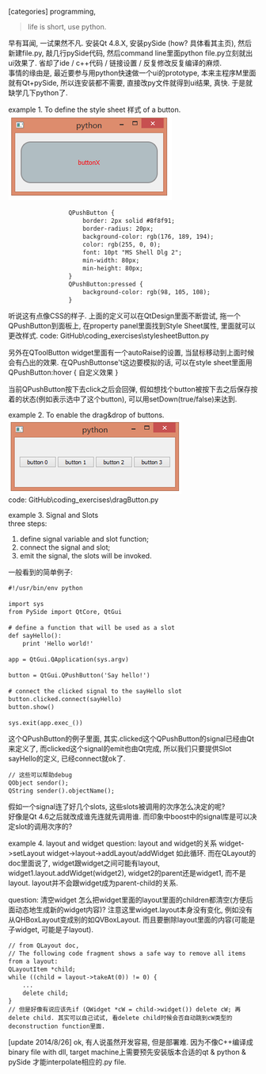[categories] programming, 

> life is short, use python. 

早有耳闻, 一试果然不凡. 
安装Qt 4.8.X, 安装pySide (how? 具体看其主页), 然后新建file.py, 敲几行pySide代码, 然后command line里面python file.py立刻就出ui效果了. 省却了ide / c++代码 / 链接设置 / 反复修改反复编译的麻烦.    
事情的缘由是, 最近要参与用python快速做一个ui的prototype, 本来主程序M里面就有Qt+pySide, 所以连安装都不需要, 直接改py文件就得到ui结果, 真快. 于是就缺学几下python了. 

example 1. To define the style sheet 样式 of a button.    
![Alt text](data/2014-08-25_qtButtonStyleSheet.png "output")   
```   
                 QPushButton {
                     border: 2px solid #8f8f91;
                     border-radius: 20px;
                     background-color: rgb(176, 189, 194);
                     color: rgb(255, 0, 0); 
                     font: 10pt "MS Shell Dlg 2";
                     min-width: 80px;
                     min-height: 80px;  
                 }
                 QPushButton:pressed {
                     background-color: rgb(98, 105, 108);
                 }
```   
听说这有点像CSS的样子. 上面的定义可以在QtDesign里面不断尝试, 拖一个QPushButton到面板上, 在property panel里面找到Style Sheet属性, 里面就可以更改样式. 
code: GitHub\coding_exercises\stylesheetButton.py 

另外在QToolButton widget里面有一个autoRaise的设置, 当鼠标移动到上面时候会有凸出的效果. 
在QPushButtonse't这边要模拟的话, 可以在style sheet里面用QPushButton:hover { 自定义效果 } 

当前QPushButton按下去click之后会回弹, 假如想找个button被按下去之后保存按着的状态(例如表示选中了这个button), 可以用setDown(true/false)来达到. 
   
example 2. To enable the drag&drop of buttons.       
![Alt text](data/2014-08-25_qtButtonDragDrop.png "output")       
code: GitHub\coding_exercises\dragButton.py   
 
 
example 3. Signal and Slots   
three steps:            
1. define signal variable and slot function;      
2. connect the signal and slot;     
3. emit the signal, the slots will be invoked.    

一般看到的简单例子: 
```   
#!/usr/bin/env python
 
import sys
from PySide import QtCore, QtGui
 
# define a function that will be used as a slot
def sayHello():
    print 'Hello world!'
 
app = QtGui.QApplication(sys.argv)
 
button = QtGui.QPushButton('Say hello!')
 
# connect the clicked signal to the sayHello slot
button.clicked.connect(sayHello)
button.show()
 
sys.exit(app.exec_())
```   
这个QPushButton的例子里面, 其实.clicked这个QPushButton的signal已经由Qt来定义了, 而clicked这个signal的emit也由Qt完成, 所以我们只要提供Slot sayHello的定义, 已经connect就ok了. 

```
// 这些可以帮助debug  
QObject sendor();  
QString sender().objectName();  
``` 

假如一个signal连了好几个slots, 这些slots被调用的次序怎么决定的呢?            
好像是Qt 4.6之后就改成谁先连就先调用谁. 而印象中boost中的signal库是可以决定slot的调用次序的?            
 
example 4. layout and widget 
question: layout and widget的关系 
widget->setLayout
widget->layout->addLayout/addWidget 
如此循环. 而在QLayout的doc里面说了, widget跟widget之间可能有layout, widget1.layout.addWidget(widget2), widget2的parent还是widget1, 而不是layout. layout并不会跟widget成为parent-child的关系. 

question: 清空widget 
怎么把widget里面的layout里面的children都清空(方便后面动态地生成新的widget内容)? 注意这里widget.layout本身没有变化, 例如没有从QHBoxLayout变成别的如QVBoxLayout. 而且要删除layout里面的内容(可能是子widget, 可能是子layout).   
```
// from QLayout doc,   
// The following code fragment shows a safe way to remove all items from a layout:
QLayoutItem *child;
while ((child = layout->takeAt(0)) != 0) {
    ...
    delete child;
}                
// 但是好像有说应该先if (QWidget *cW = child->widget()) delete cW; 再delete child. 其实可以自己试试, 看delete child时候会否自动跳到cW类型的deconstruction function里面.   
```  


 
 
[update 2014/8/26] ok, 有人说虽然开发容易, 但是部署难. 因为不像C++编译成binary file with dll, target machine上需要预先安装版本合适的qt & python & pySide 才能interpolate相应的.py file.   







                  
